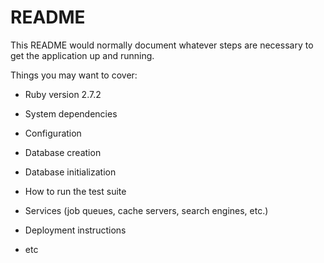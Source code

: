 # README

This README would normally document whatever steps are necessary to get the
application up and running.

Things you may want to cover:

* Ruby version
2.7.2  
* System dependencies

* Configuration

* Database creation

* Database initialization

* How to run the test suite

* Services (job queues, cache servers, search engines, etc.)

* Deployment instructions

* etc
